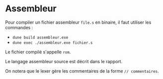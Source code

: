 # **Assembleur**

Pour compiler un fichier assembleur `file.s` en binaire, il faut utiliser les commandes :
- `dune build assembleur.exe`
- `dune exec ./assembleur.exe fichier.s`

Le fichier compilé s'appelle `rom`.

Le langage assembleur source est décrit dans le rapport.

On notera que le lexer gère les commentaires de la forme `// commentaires`.
